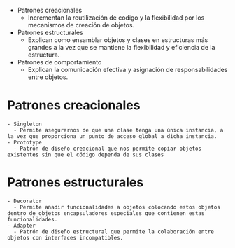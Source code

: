 - Patrones creacionales
  - Incrementan la reutilización de codigo y la flexibilidad por los mecanismos de creación de objetos.
- Patrones estructurales
  - Explican como ensamblar objetos y clases en estructuras más grandes a la vez que se mantiene la flexibilidad y eficiencia de la estructura.
- Patrones de comportamiento
  - Explican la comunicación efectiva y asignación de responsabilidades entre objetos.

# Patrones creacionales
    - Singleton
      - Permite asegurarnos de que una clase tenga una única instancia, a la vez que proporciona un punto de acceso global a dicha instancia.
    - Prototype
      - Patrón de diseño creacional que nos permite copiar objetos existentes sin que el código dependa de sus clases

# Patrones estructurales
    - Decorator
      - Permite añadir funcionalidades a objetos colocando estos objetos dentro de objetos encapsuladores especiales que contienen estas funcionalidades.
    - Adapter
      - Patrón de diseño estructural que permite la colaboración entre objetos con interfaces incompatibles.